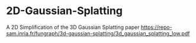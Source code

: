 # 2D-Gaussian-Splatting
A 2D Simplification of the 3D Gaussian Splatting paper https://repo-sam.inria.fr/fungraph/3d-gaussian-splatting/3d_gaussian_splatting_low.pdf 

